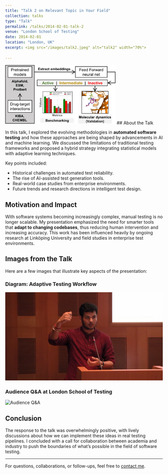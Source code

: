 ```yaml
---
title: "Talk 2 on Relevant Topic in Your Field"
collection: talks
type: "Talk"
permalink: /talks/2014-02-01-talk-2
venue: "London School of Testing"
date: 2014-02-01
location: "London, UK"
excerpt: <img src="/images/talk2.jpeg" alt="talk2" width="70%">

---
```


<img src="/images/transdti_abstract.jpeg" alt="TransDTI Workflow Diagram" width="70%">
## About the Talk

In this talk, I explored the evolving methodologies in **automated software testing** and how these approaches are being shaped by advancements in AI and machine learning. We discussed the limitations of traditional testing frameworks and proposed a hybrid strategy integrating statistical models with adaptive learning techniques.

Key points included:

- Historical challenges in automated test reliability.
- The rise of AI-assisted test generation tools.
- Real-world case studies from enterprise environments.
- Future trends and research directions in intelligent test design.

## Motivation and Impact

With software systems becoming increasingly complex, manual testing is no longer scalable. My presentation emphasized the need for smarter tools that **adapt to changing codebases**, thus reducing human intervention and increasing accuracy. This work has been influenced heavily by ongoing research at Linköping University and field studies in enterprise test environments.

## Images from the Talk

Here are a few images that illustrate key aspects of the presentation:

### Diagram: Adaptive Testing Workflow  
![Adaptive Testing Workflow](/images/talk1_embo.jpeg)

### Audience Q&A at London School of Testing  
![Audience Q&A](/images/talk2/audience-qa.jpg)

## Conclusion

The response to the talk was overwhelmingly positive, with lively discussions about how we can implement these ideas in real testing pipelines. I concluded with a call for collaboration between academia and industry to push the boundaries of what’s possible in the field of software testing.

---

For questions, collaborations, or follow-ups, feel free to [contact me](mailto:youremail@example.com).

